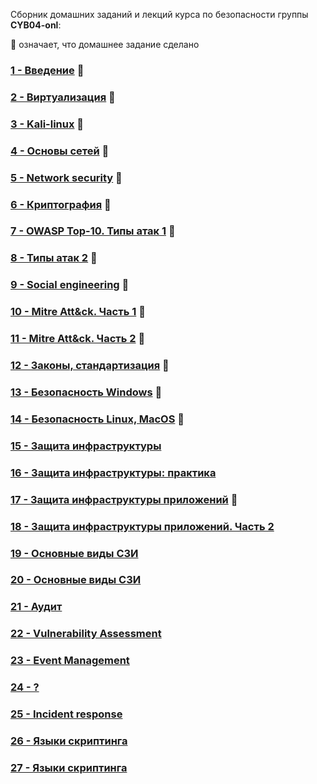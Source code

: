 Сборник домашних заданий и лекций курса по безопасности группы **CYB04-onl**:

👾 означает, что домашнее задание сделано

### [1 - Введение](Less01/README.md) 👾
### [2 - Виртуализация](Less02/README.md) 👾
### [3 - Kali-linux](Less03/README.md) 👾
### [4 - Основы сетей](Less04/README.md) 👾
### [5 - Network security](Less05/README.md) 👾
### [6 - Криптография](Less06/README.md) 👾
### [7 - OWASP Top-10. Типы атак 1](Less07/README.md) 👾
### [8 - Типы атак 2](Less08/README.md) 👾
### [9 - Social engineering](Less09/README.md) 👾
### [10 - Mitre Att&ck. Часть 1](Less10/README.md) 👾
### [11 - Mitre Att&ck. Часть 2](Less11/README.md) 👾
### [12 - Законы, стандартизация](Less12/README.md) 👾
### [13 - Безопасность Windows](Less13/README.md) 👾
### [14 - Безопасность Linux, MacOS](Less14/README.md) 👾
### [15 - Защита инфраструктуры](Less15/README.md)
### [16 - Защита инфраструктуры: практика](Less16/README.md)
### [17 - Защита инфраструктуры приложений](Less17/README.md) 👾
### [18 - Защита инфраструктуры приложений. Часть 2](Less18/README.md)
### [19 - Основные виды СЗИ](Less19/README.md)
### [20 - Основные виды СЗИ](Less20/README.md)
### [21 - Аудит](Less21/README.md)
### [22 - Vulnerability Assessment](Less22/README.md)
### [23 - Event Management](Less23/README.md)
### [24 - ?](Less24/README.md)
### [25 - Incident response](Less25/README.md)
### [26 - Языки скриптинга](Less26/README.md)
### [27 - Языки скриптинга](Less27/README.md)
